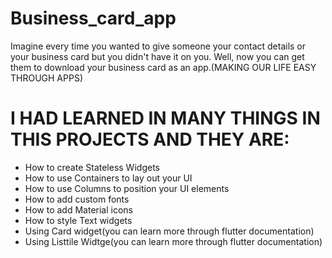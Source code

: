 # Business_card_app
Imagine every time you wanted to give someone your contact details or your business card but you didn't have it on you. Well, now you can get them to download your business card as an app.(MAKING OUR LIFE EASY THROUGH APPS)
# I HAD LEARNED IN MANY THINGS IN THIS PROJECTS AND THEY ARE:
* How to create Stateless Widgets 
* How to use Containers to lay out your UI
* How to use Columns to position your UI elements
* How to add custom fonts
* How to add Material icons 
* How to style Text widgets 
* Using Card widget(you can learn more through flutter documentation)
* Using Listtile Widtge(you can learn more through flutter documentation)
